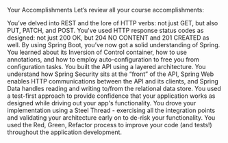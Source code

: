 Your Accomplishments
Let’s review all your course accomplishments:

You’ve delved into REST and the lore of HTTP verbs: not just GET, but also PUT, PATCH, and POST.
You've used HTTP response status codes as designed: not just 200 OK, but 204 NO CONTENT and 201 CREATED as well.
By using Spring Boot, you’ve now got a solid understanding of Spring. You learned about its Inversion of Control container, how to use annotations, and how to employ auto-configuration to free you from configuration tasks.
You built the API using a layered architecture. You understand how Spring Security sits at the “front” of the API, Spring Web enables HTTP communications between the API and its clients, and Spring Data handles reading and writing to/from the relational data store.
You used a test-first approach to provide confidence that your application works as designed while driving out your app's functionality.
You drove your implementation using a Steel Thread - exercising all the integration points and validating your architecture early on to de-risk your functionality.
You used the Red, Green, Refactor process to improve your code (and tests!) throughout the application development.
